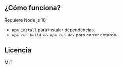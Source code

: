 ## ¿Cómo funciona?

Requiere Node.js 10

* `npm install` para instalar dependencias.
* `npm run build && npm run dev` para correr entorno.

## Licencia

MIT